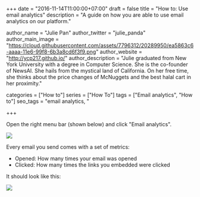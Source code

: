 +++
date = "2016-11-14T11:00:00+07:00"
draft = false
title = "How to: Use email analytics"
description = "A guide on how you are able to use email analytics on our platform."

author_name = "Julie Pan"
author_twitter = "julie_panda"
author_main_image = "https://cloud.githubusercontent.com/assets/7796312/20289950/ea5863c6-aaaa-11e6-99f8-6b3a8cd6f3f9.png"
author_website = "http://ycp217.github.io/"
author_description = "Julie graduated from New York University with a degree in Computer Science. She is the co-founder of NewsAI. She hails from the mystical land of California. On her free time, she thinks about the price changes of McNuggets and the best halal cart in her proximity."

categories = ["How to"]
series = ["How To"]
tags = ["Email analytics", "How to"]
seo_tags = "email analytics, "

+++

Open the right menu bar (shown below) and click "Email analytics".

![](https://cloud.githubusercontent.com/assets/7796312/20289950/ea5863c6-aaaa-11e6-99f8-6b3a8cd6f3f9.png)

Every email you send comes with a set of metrics:

- Opened: How many times your email was opened
- Clicked: How many times the links you embedded were clicked

It should look like this:

![](https://storage.googleapis.com/newsai-main-site/blog/how-to-use-email-analytics/1.png)

